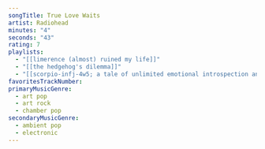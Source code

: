 ```yaml
---
songTitle: True Love Waits
artist: Radiohead
minutes: "4"
seconds: "43"
rating: 7
playlists:
  - "[[limerence (almost) ruined my life]]"
  - "[[the hedgehog's dilemma]]"
  - "[[scorpio-infj-4w5; a tale of unlimited emotional introspection and arcane bullshit]]"
favoritesTrackNumber:
primaryMusicGenre:
  - art pop
  - art rock
  - chamber pop
secondaryMusicGenre:
  - ambient pop
  - electronic
---
```

